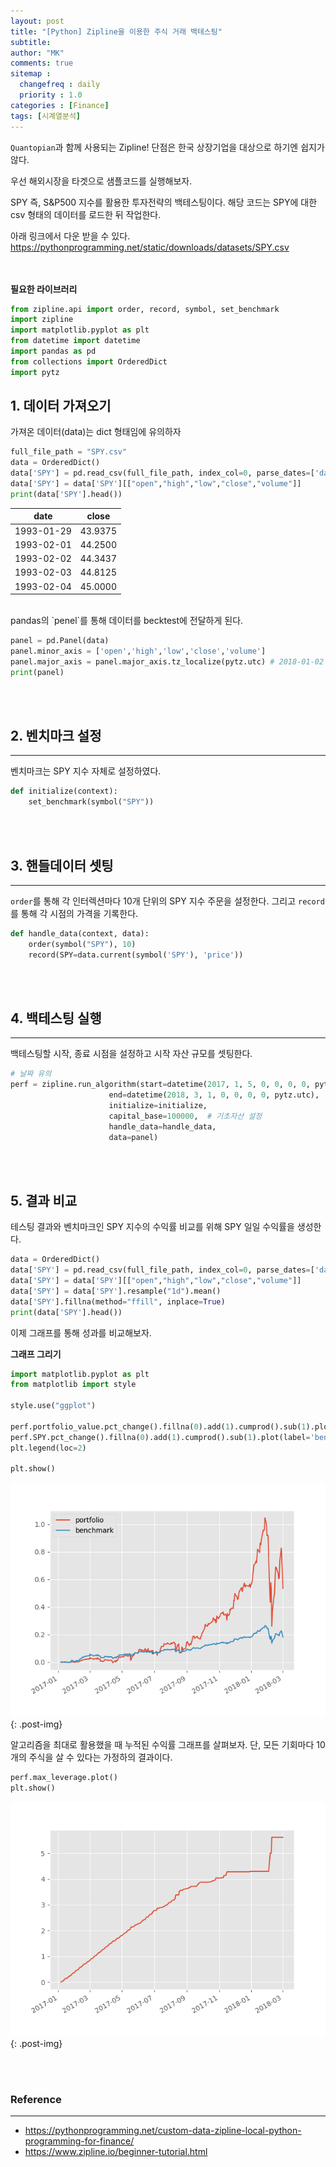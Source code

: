 ```yaml
---
layout: post
title: "[Python] Zipline을 이용한 주식 거래 백테스팅"
subtitle:
author: "MK"
comments: true
sitemap :
  changefreq : daily
  priority : 1.0
categories : [Finance]
tags: [시계열분석]
---
```




`Quantopian`과 함께 사용되는 Zipline!
단점은 한국 상장기업을 대상으로 하기엔 쉽지가 않다.

우선 해외시장을 타겟으로 샘플코드를 실행해보자.


SPY 즉, S&P500 지수를 활용한 투자전략의 백테스팅이다.
해당 코드는 SPY에 대한 csv 형태의 데이터를 로드한 뒤 작업한다.

아래 링크에서 다운 받을 수 있다.<br>
https://pythonprogramming.net/static/downloads/datasets/SPY.csv


<br><br>
**필요한 라이브러리**

```python
from zipline.api import order, record, symbol, set_benchmark
import zipline
import matplotlib.pyplot as plt
from datetime import datetime
import pandas as pd
from collections import OrderedDict
import pytz
```

## 1. 데이터 가져오기
가져온 데이터(data)는 dict 형태임에 유의하자

```python
full_file_path = "SPY.csv"
data = OrderedDict()
data['SPY'] = pd.read_csv(full_file_path, index_col=0, parse_dates=['date'])
data['SPY'] = data['SPY'][["open","high","low","close","volume"]]
print(data['SPY'].head())
```

| date       | close  |
|------------|---------|
| 1993-01-29 | 43.9375 |
| 1993-02-01 | 44.2500 |
| 1993-02-02 | 44.3437 |
| 1993-02-03 | 44.8125 |
| 1993-02-04 | 45.0000 |



<br>
pandas의 `penel`를 통해 데이터를 becktest에 전달하게 된다.

```python
panel = pd.Panel(data)
panel.minor_axis = ['open','high','low','close','volume']
panel.major_axis = panel.major_axis.tz_localize(pytz.utc) # 2018-01-02 -> 2018-01-02 00:00:00+00:00
print(panel)
```

<br><br>
## 2. 벤치마크 설정
---
벤치마크는 SPY 지수 자체로 설정하였다.

```python
def initialize(context):
    set_benchmark(symbol("SPY"))
```

<br><br>
## 3. 핸들데이터 셋팅
---
`order`를 통해 각 인터렉션마다 10개 단위의 SPY 지수 주문을 설정한다.
그리고 `record`를 통해 각 시점의 가격을 기록한다.

```python
def handle_data(context, data):
    order(symbol("SPY"), 10)
    record(SPY=data.current(symbol('SPY'), 'price'))
```




<br><br>
## 4. 백테스팅 실행
---
백테스팅할 시작, 종료 시점을 설정하고 시작 자산 규모를 셋팅한다.

```python
# 날짜 유의
perf = zipline.run_algorithm(start=datetime(2017, 1, 5, 0, 0, 0, 0, pytz.utc),
                      end=datetime(2018, 3, 1, 0, 0, 0, 0, pytz.utc),
                      initialize=initialize,
                      capital_base=100000,  # 기초자산 설정
                      handle_data=handle_data,
                      data=panel)
```


<br><br>
## 5. 결과 비교
테스팅 결과와 벤치마크인 SPY 지수의 수익률 비교를 위해 SPY 일일 수익률을 생성한다.

```python
data = OrderedDict()
data['SPY'] = pd.read_csv(full_file_path, index_col=0, parse_dates=['date'])
data['SPY'] = data['SPY'][["open","high","low","close","volume"]]
data['SPY'] = data['SPY'].resample("1d").mean()
data['SPY'].fillna(method="ffill", inplace=True)
print(data['SPY'].head())
```

이제 그래프를 통해 성과를 비교해보자.

**그래프 그리기**

```python
import matplotlib.pyplot as plt
from matplotlib import style

style.use("ggplot")

perf.portfolio_value.pct_change().fillna(0).add(1).cumprod().sub(1).plot(label='portfolio')
perf.SPY.pct_change().fillna(0).add(1).cumprod().sub(1).plot(label='benchmark')
plt.legend(loc=2)

plt.show()
```

![img_area](/img/posting/2019-07-21-002-result1.png){: .post-img}


알고리즘을 최대로 활용했을 때 누적된 수익률 그래프를 살펴보자.
단, 모든 기회마다 10개의 주식을 살 수 있다는 가정하의 결과이다.

```python
perf.max_leverage.plot()
plt.show()
```

![img_area](/img/posting/2019-07-21-002-result2.png){: .post-img}


<br><br>
### **Reference**
---
- <https://pythonprogramming.net/custom-data-zipline-local-python-programming-for-finance/>
- <https://www.zipline.io/beginner-tutorial.html>
